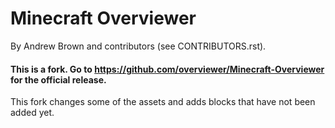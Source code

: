 # Minecraft Overviewer
By Andrew Brown and contributors (see CONTRIBUTORS.rst).

#### This is a fork. Go to https://github.com/overviewer/Minecraft-Overviewer for the official release.
This fork changes some of the assets and adds blocks that have not been added yet.
